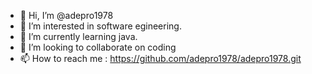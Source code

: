 - 👋 Hi, I’m @adepro1978
- 👀 I’m interested in software egineering.
- 🌱 I’m currently learning java.
- 💞️ I’m looking to collaborate on coding
- 📫 How to reach me : https://github.com/adepro1978/adepro1978.git

<!---
adepro1978/adepro1978 is a ✨ special ✨ repository because its `README.md` (this file) appears on your GitHub profile.
You can click the Preview link to take a look at your changes.
--->
